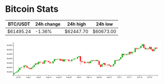 # Bitcoin Stats

BTC/USDT|24h change|24h high|24h low|
|---|---|---|---|
|$61495.24|-1.36%|$62447.70|$60673.00|

<img src="./chart.svg">

